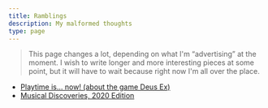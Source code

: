 ```yaml
---
title: Ramblings
description: My malformed thoughts
type: page
---
```


> This page changes a lot, depending on what I'm “advertising” at the moment. I wish to write longer and more interesting pieces at some point, but it will have to wait because right now I'm all over the place.

* [Playtime is... now! (about the game Deus Ex)](/ramblings/playtime-is-now)
* [Musical Discoveries, 2020 Edition](/blog/2021/01/31/musical-discoveries)
